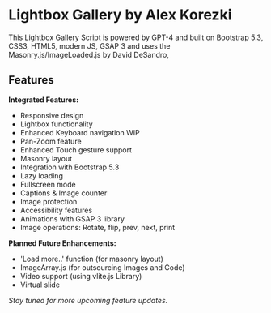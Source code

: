 # Lightbox Gallery by Alex Korezki

This Lightbox Gallery Script is powered by GPT-4 and built on Bootstrap 5.3, CSS3, HTML5, modern JS, GSAP 3 and uses the Masonry.js/ImageLoaded.js by David DeSandro,

## Features

**Integrated Features:**

- Responsive design
- Lightbox functionality
- Enhanced Keyboard navigation WIP
- Pan-Zoom feature
- Enhanced Touch gesture support
- Masonry layout
- Integration with Bootstrap 5.3
- Lazy loading
- Fullscreen mode
- Captions & Image counter
- Image protection
- Accessibility features
- Animations with GSAP 3 library
- Image operations: Rotate, flip, prev, next, print

**Planned Future Enhancements:**

- 'Load more..' function (for masonry layout)
- ImageArray.js (for outsourcing Images and Code)
- Video support (using vlite.js Library)
- Virtual slide

_Stay tuned for more upcoming feature updates._
